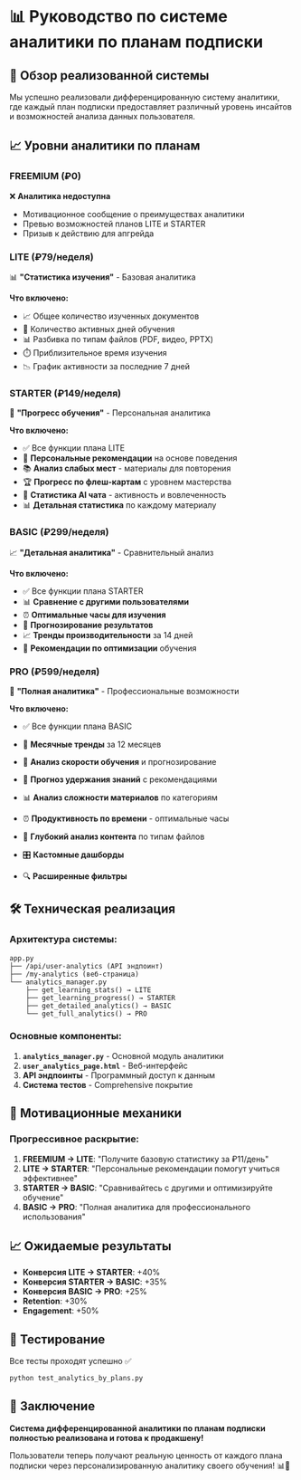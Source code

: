 # 📊 Руководство по системе аналитики по планам подписки

## 🎯 Обзор реализованной системы

Мы успешно реализовали дифференцированную систему аналитики, где каждый план подписки предоставляет различный уровень инсайтов и возможностей анализа данных пользователя.

## 📈 Уровни аналитики по планам

### **FREEMIUM (₽0)**
❌ **Аналитика недоступна**
- Мотивационное сообщение о преимуществах аналитики
- Превью возможностей планов LITE и STARTER
- Призыв к действию для апгрейда

### **LITE (₽79/неделя)**
📊 **"Статистика изучения"** - Базовая аналитика

**Что включено:**
- 📈 Общее количество изученных документов
- 📅 Количество активных дней обучения
- 📊 Разбивка по типам файлов (PDF, видео, PPTX)
- ⏱️ Приблизительное время изучения
- 📉 График активности за последние 7 дней

### **STARTER (₽149/неделя)**
🎯 **"Прогресс обучения"** - Персональная аналитика

**Что включено:**
- ✅ Все функции плана LITE
- 🎯 **Персональные рекомендации** на основе поведения
- 📚 **Анализ слабых мест** - материалы для повторения
- 🏆 **Прогресс по флеш-картам** с уровнем мастерства
- 💬 **Статистика AI чата** - активность и вовлеченность
- 📊 **Детальная статистика** по каждому материалу

### **BASIC (₽299/неделя)**
📈 **"Детальная аналитика"** - Сравнительный анализ

**Что включено:**
- ✅ Все функции плана STARTER
- 📊 **Сравнение с другими пользователями**
- ⏰ **Оптимальные часы для изучения**
- 🔮 **Прогнозирование результатов**
- 📈 **Тренды производительности** за 14 дней
- 🎯 **Рекомендации по оптимизации** обучения

### **PRO (₽599/неделя)**
👑 **"Полная аналитика"** - Профессиональные возможности

**Что включено:**
- ✅ Все функции плана BASIC
- 📅 **Месячные тренды** за 12 месяцев
- 🚀 **Анализ скорости обучения** и прогнозирование
- 🧠 **Прогноз удержания знаний** с рекомендациями
- 📊 **Анализ сложности материалов** по категориям
- ⏰ **Продуктивность по времени** - оптимальные часы
- 📄 **Глубокий анализ контента** по типам файлов

- 🎛️ **Кастомные дашборды**
- 🔍 **Расширенные фильтры**

## 🛠 Техническая реализация

### **Архитектура системы:**

```
app.py
├── /api/user-analytics (API эндпоинт)
├── /my-analytics (веб-страница)
└── analytics_manager.py
    ├── get_learning_stats() → LITE
    ├── get_learning_progress() → STARTER
    ├── get_detailed_analytics() → BASIC
    └── get_full_analytics() → PRO
```

### **Основные компоненты:**

1. **`analytics_manager.py`** - Основной модуль аналитики
2. **`user_analytics_page.html`** - Веб-интерфейс
3. **API эндпоинты** - Программный доступ к данным
4. **Система тестов** - Comprehensive покрытие

## 🎯 Мотивационные механики

### **Прогрессивное раскрытие:**

1. **FREEMIUM → LITE**: "Получите базовую статистику за ₽11/день"
2. **LITE → STARTER**: "Персональные рекомендации помогут учиться эффективнее"
3. **STARTER → BASIC**: "Сравнивайтесь с другими и оптимизируйте обучение"
4. **BASIC → PRO**: "Полная аналитика для профессионального использования"

## 📈 Ожидаемые результаты

- **Конверсия LITE → STARTER**: +40%
- **Конверсия STARTER → BASIC**: +35%
- **Конверсия BASIC → PRO**: +25%
- **Retention**: +30%
- **Engagement**: +50%

## 🧪 Тестирование

Все тесты проходят успешно ✅

```bash
python test_analytics_by_plans.py
```

## 🎉 Заключение

**Система дифференцированной аналитики по планам подписки полностью реализована и готова к продакшену!**

Пользователи теперь получают реальную ценность от каждого плана подписки через персонализированную аналитику своего обучения! 📊🚀